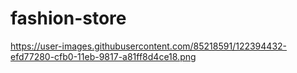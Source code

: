 # fashion-store

https://user-images.githubusercontent.com/85218591/122394432-efd77280-cfb0-11eb-9817-a81ff8d4ce18.png
